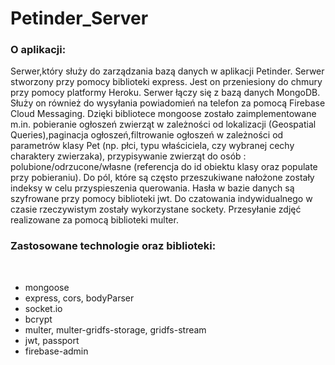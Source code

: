 # Petinder_Server

<h3>O aplikacji: </h3>

Serwer,który służy do zarządzania bazą danych w aplikacji Petinder. Serwer stworzony przy pomocy biblioteki express.
Jest on przeniesiony do chmury przy pomocy platformy Heroku. Serwer łączy się z bazą danych MongoDB.
Służy on również do wysyłania powiadomień na telefon za pomocą Firebase Cloud Messaging. Dzięki bibliotece mongoose zostało zaimplementowane m.in. pobieranie ogłoszeń zwierząt
w zależności od lokalizacji (Geospatial Queries),paginacja ogłoszeń,filtrowanie ogłoszeń w zależności od parametrów klasy Pet (np. płci, typu właściciela, czy wybranej cechy
charaktery zwierzaka), przypisywanie zwierząt do osób : polubione/odrzucone/własne (referencja do id obiektu klasy oraz populate przy pobieraniu). Do pól, które są często
przeszukiwane nałożone zostały indeksy w celu przyspieszenia querowania. Hasła w bazie danych są szyfrowane przy pomocy biblioteki jwt. Do czatowania indywidualnego w czasie
rzeczywistym zostały wykorzystane sockety. Przesyłanie zdjęć realizowane za pomocą biblioteki multer.

<h3>Zastosowane technologie oraz biblioteki: </h3>
<br>
<ul>
  <li>mongoose</li>
  <li>express, cors, bodyParser </li>
  <li>socket.io</li>
  <li>bcrypt</li>
  <li>multer, multer-gridfs-storage, gridfs-stream</li>
  <li>jwt, passport</li>
  <li>firebase-admin</li>
</ul>

